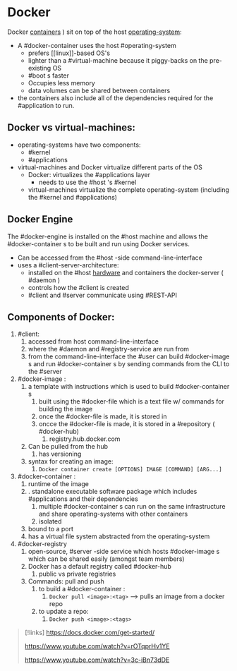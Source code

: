 
# Docker
Docker [containers](/computers/containers.md)
) sit on top of the host [operating-system](/computers/operating-system.md):
- A #docker-container uses the host #operating-system
	- prefers [[linux]]-based OS's
	- lighter than a #virtual-machine because it piggy-backs on the pre-existing OS
	- #boot s faster
	- Occupies less memory
	- data volumes can be shared between containers
- the containers also include all of the dependencies required for the #application to run.

## Docker vs virtual-machines:
- operating-systems have two components:
	- #kernel
	- #applications 
- virtual-machines and Docker virtualize different parts of the OS
	- Docker: virtualizes the #applications layer
		- needs to use the #host 's #kernel
	- virtual-machines virtualize the complete operating-system (including the #kernel and #applications)

## Docker Engine
The #docker-engine is installed on the #host machine and allows the #docker-container s to be built and run using Docker services.
- Can be accessed from the #host -side command-line-interface
- uses a #client-server-architecture:
	- installed on the #host [hardware](/computers/hardware.md) and containers the docker-server ( #daemon )
	- controls how the #client is created
	- #client and #server communicate using #REST-API

## Components of Docker:
1. #client:
	1. accessed from host command-line-interface
	2. where the #daemon and #registry-service are run from
	3. from the command-line-interface the #user can build #docker-image s and run #docker-container s by sending commands from the CLI to the #server 
2. #docker-image :
	1. a template with instructions which is used to build #docker-container s 
		1. built using the #docker-file which is a text file w/ commands for building the image
		2. once the #docker-file is made, it is stored in 
		3. oncce the #docker-file is made, it is stored in a #repository ( #docker-hub)
			1. registry.hub.docker.com
	2. Can be pulled from the hub
		1. has versioning
	3. syntax for creating an image:
		1. `Docker container create [OPTIONS] IMAGE [COMMAND] [ARG...]`
3. #docker-container :
	1. runtime of the image
	2. . standalone executable software package which includes #applications and their dependencies
		1. multiple #docker-container s can run on the same infrastructure and share operating-systems with other containers
		2. isolated
	3. bound to a port
	4. has a virtual file system abstracted from the operating-system
4. #docker-registry
	1. open-source, #server -side service which hosts #docker-image s which can be shared easily (amongst team members)
	2. Docker has a default registry called #docker-hub 
		1. public vs private registries
	3. Commands: pull and push
		1. to build a #docker-container :
			1. `Docker pull <image>:<tag>` --> pulls an image from a docker repo
		2. to update a repo:
			1. `Docker push <image>:<tags>`


>[!links]
>https://docs.docker.com/get-started/
>
>https://www.youtube.com/watch?v=rOTqprHv1YE
>
>https://www.youtube.com/watch?v=3c-iBn73dDE
